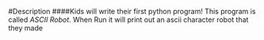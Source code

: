 #Description
####Kids will write their first python program! This program is called *ASCII Robot*. When Run it will print out an ascii character robot that they made
